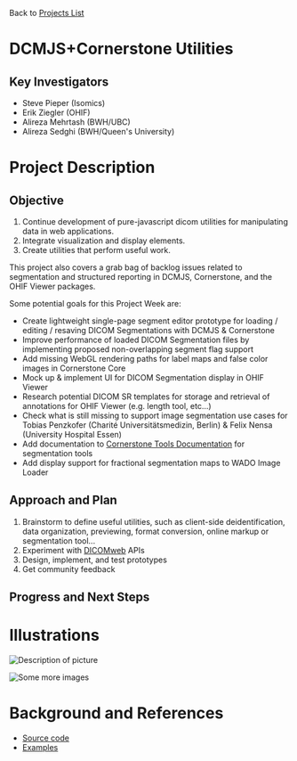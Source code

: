 Back to [Projects List](../../README.md#ProjectsList)

# DCMJS+Cornerstone Utilities

## Key Investigators

- Steve Pieper (Isomics)
- Erik Ziegler (OHIF)
- Alireza Mehrtash (BWH/UBC)
- Alireza Sedghi (BWH/Queen's University)


# Project Description

## Objective

1. Continue development of pure-javascript dicom utilities for manipulating data in web applications.
1. Integrate visualization and display elements.
1. Create utilities that perform useful work.

This project also covers a grab bag of backlog issues related to segmentation and structured reporting in DCMJS, Cornerstone, and the OHIF Viewer packages.

Some potential goals for this Project Week are:
  - Create lightweight single-page segment editor prototype for loading / editing / resaving DICOM Segmentations with DCMJS & Cornerstone
  - Improve performance of loaded DICOM Segmentation files by implementing proposed non-overlapping segment flag support
  - Add missing WebGL rendering paths for label maps and false color images in Cornerstone Core
  - Mock up & implement UI for DICOM Segmentation display in OHIF Viewer
  - Research potential DICOM SR templates for storage and retrieval of annotations for OHIF Viewer (e.g. length tool, etc...)
  - Check what is still missing to support image segmentation use cases for Tobias Penzkofer (Charité Universitätsmedizin, Berlin) & Felix Nensa (University Hospital Essen)
  - Add documentation to [Cornerstone Tools Documentation](https://tools.cornerstonejs.org/) for segmentation tools
  - Add display support for fractional segmentation maps to WADO Image Loader

## Approach and Plan

1. Brainstorm to define useful utilities, such as client-side deidentification, data organization, previewing, format conversion, online markup or segmentation tool...
1. Experiment with [DICOMweb](http://dicomweb.org) APIs
1. Design, implement, and test prototypes
1. Get community feedback

## Progress and Next Steps

<!--Describe progress and next steps in a few bullet points as you are making progress.-->

# Illustrations

<!--Add pictures and links to videos that demonstrate what has been accomplished.-->

![Description of picture](Example2.jpg)

![Some more images](Example2.jpg)

# Background and References

<!--Use this space for information that may help people better understand your project, like links to papers, source code, or data.-->

- [Source code](https://github.com/pieper/dcmjs)
- [Examples](https://pieper.github.io/dcmjs/examples)
